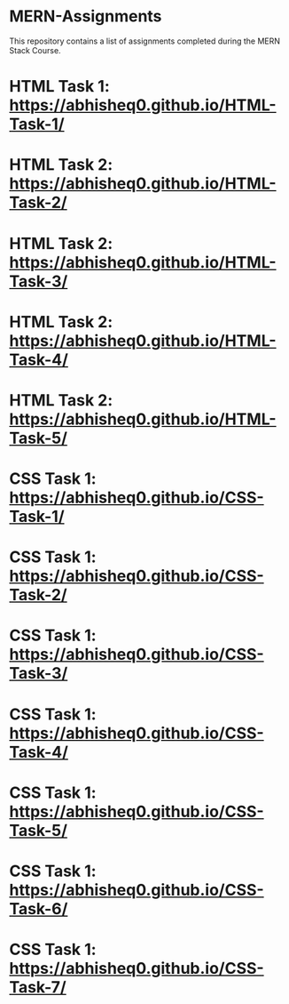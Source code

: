 # MERN-Assignments
This repository contains a list of assignments completed during the MERN Stack Course.

# HTML Task 1: https://abhisheq0.github.io/HTML-Task-1/

# HTML Task 2: https://abhisheq0.github.io/HTML-Task-2/

# HTML Task 2: https://abhisheq0.github.io/HTML-Task-3/

# HTML Task 2: https://abhisheq0.github.io/HTML-Task-4/

# HTML Task 2: https://abhisheq0.github.io/HTML-Task-5/

# CSS Task 1: https://abhisheq0.github.io/CSS-Task-1/

# CSS Task 1: https://abhisheq0.github.io/CSS-Task-2/

# CSS Task 1: https://abhisheq0.github.io/CSS-Task-3/

# CSS Task 1: https://abhisheq0.github.io/CSS-Task-4/

# CSS Task 1: https://abhisheq0.github.io/CSS-Task-5/

# CSS Task 1: https://abhisheq0.github.io/CSS-Task-6/

# CSS Task 1: https://abhisheq0.github.io/CSS-Task-7/
